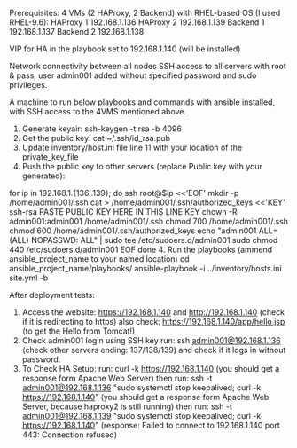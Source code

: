 Prerequisites:
4 VMs (2 HAProxy, 2 Backend) with RHEL-based OS (I used RHEL-9.6):
HAProxy 1 192.168.1.136 
HAProxy 2 192.168.1.139
Backend 1 192.168.1.137
Backend 2 192.168.1.138

VIP for HA in the playbook set to 192.168.1.140 (will be installed)

Network connectivity between all nodes
SSH access to all servers with root & pass, user admin001 added without specified password and sudo privileges.

A machine to run below playbooks and commands with ansible installed, with SSH access to the 4VMS mentioned above. 

1. Generate keyair: ssh-keygen -t rsa -b 4096
2. Get the public key: cat ~/.ssh/id_rsa.pub
3. Update inventory/host.ini file line 11 with your location of the private_key_file
4. Push the public key to other servers (replace Public key with your generated):  

for ip in 192.168.1.{136..139}; do
  ssh root@$ip <<'EOF'
mkdir -p /home/admin001/.ssh
cat > /home/admin001/.ssh/authorized_keys <<'KEY'
ssh-rsa 
PASTE PUBLIC KEY HERE IN THIS LINE
KEY
chown -R admin001:admin001 /home/admin001/.ssh
chmod 700 /home/admin001/.ssh
chmod 600 /home/admin001/.ssh/authorized_keys
echo "admin001 ALL=(ALL) NOPASSWD: ALL" | sudo tee /etc/sudoers.d/admin001
sudo chmod 440 /etc/sudoers.d/admin001
EOF
done
4. Run the playbooks (ammend ansible_project_name to your named location)
cd ansible_project_name/playbooks/
ansible-playbook -i ../inventory/hosts.ini site.yml -b

After deployment tests:

1. Access the website: https://192.168.1.140 
and http://192.168.1.140 (check if it is redirecting to https)
also check: https://192.168.1.140/app/hello.jsp (to get the Hello from Tomcat!)
2. Check admin001 login using SSH key run:
ssh admin001@192.168.1.136 
(check other servers ending: 137/138/139) and check if it logs in without password. 
3. To Check HA Setup:
run: 
curl -k https://192.168.1.140 
(you should get a response form Apache Web Server)
then run: 
ssh -t admin001@192.168.1.136 "sudo systemctl stop keepalived; curl -k https://192.168.1.140" 
(you should get a response form Apache Web Server, because haproxy2 is still running)
then run:
ssh -t admin001@192.168.1.139 "sudo systemctl stop keepalived; curl -k https://192.168.1.140" 
(response: Failed to connect to 192.168.1.140 port 443: Connection refused)
